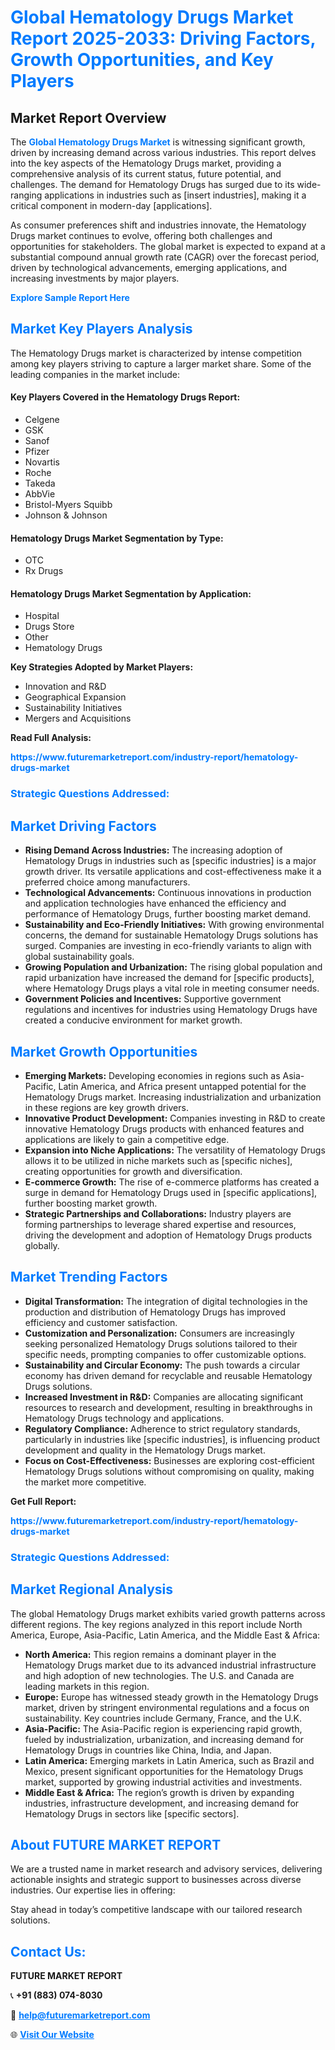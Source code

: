 <h1 style="color: #007BFF;">Global Hematology Drugs Market Report 2025-2033: Driving Factors, Growth Opportunities, and Key Players</h1>

<section id="overview">
<h2>Market Report Overview</h2>
<p>The <a href="https://www.futuremarketreport.com/industry-report/hematology-drugs-market" style="color: #007BFF; text-decoration: none;"><strong>Global Hematology Drugs Market</strong></a> is witnessing significant growth, driven by increasing demand across various industries. This report delves into the key aspects of the Hematology Drugs market, providing a comprehensive analysis of its current status, future potential, and challenges. The demand for Hematology Drugs has surged due to its wide-ranging applications in industries such as [insert industries], making it a critical component in modern-day [applications].</p>
<p>As consumer preferences shift and industries innovate, the Hematology Drugs market continues to evolve, offering both challenges and opportunities for stakeholders. The global market is expected to expand at a substantial compound annual growth rate (CAGR) over the forecast period, driven by technological advancements, emerging applications, and increasing investments by major players.</p>
</section>

<section id="overview">
<p><a href="https://www.futuremarketreport.com/request-sample/reportId=122632" style="color: #007BFF; text-decoration: none;"><strong>Explore Sample Report Here</strong></a></p>
</section>

<section id="key-players">
<h2 style="color: #007BFF;">Market Key Players Analysis</h2>
<p>The Hematology Drugs market is characterized by intense competition among key players striving to capture a larger market share. Some of the leading companies in the market include:</p>
<h4>Key Players Covered in the Hematology Drugs Report:</h4>
<ul><li>Celgene</li><li>GSK</li><li>Sanof</li><li>Pfizer</li><li>Novartis</li><li>Roche</li><li>Takeda</li><li>AbbVie</li><li>Bristol-Myers Squibb</li><li>Johnson &amp; Johnson</li></ul>
<h4>Hematology Drugs Market Segmentation by Type:</h4>
<ul><li>OTC</li><li>Rx Drugs</li></ul>

<h4>Hematology Drugs Market Segmentation by Application:</h4>
<ul><li>Hospital</li><li>Drugs Store</li><li>Other</li><li>Hematology Drugs</li></ul>
<p><strong>Key Strategies Adopted by Market Players:</strong></p>
<ul>
<li>Innovation and R&D</li>
<li>Geographical Expansion</li>
<li>Sustainability Initiatives</li>
<li>Mergers and Acquisitions</li>
</ul>
</section>

<section>
<p><strong>Read Full Analysis: </strong></p><a href="https://www.futuremarketreport.com/industry-report/hematology-drugs-market" style="color: #007BFF; text-decoration: none;"><strong>https://www.futuremarketreport.com/industry-report/hematology-drugs-market</strong></a>
<h3 style="color: #007BFF;">Strategic Questions Addressed:</h3>
</section>

<section id="driving-factors">
<h2 style="color: #007BFF;">Market Driving Factors</h2>
<ul>
<li><strong>Rising Demand Across Industries:</strong> The increasing adoption of Hematology Drugs in industries such as [specific industries] is a major growth driver. Its versatile applications and cost-effectiveness make it a preferred choice among manufacturers.</li>
<li><strong>Technological Advancements:</strong> Continuous innovations in production and application technologies have enhanced the efficiency and performance of Hematology Drugs, further boosting market demand.</li>
<li><strong>Sustainability and Eco-Friendly Initiatives:</strong> With growing environmental concerns, the demand for sustainable Hematology Drugs solutions has surged. Companies are investing in eco-friendly variants to align with global sustainability goals.</li>
<li><strong>Growing Population and Urbanization:</strong> The rising global population and rapid urbanization have increased the demand for [specific products], where Hematology Drugs plays a vital role in meeting consumer needs.</li>
<li><strong>Government Policies and Incentives:</strong> Supportive government regulations and incentives for industries using Hematology Drugs have created a conducive environment for market growth.</li>
</ul>
</section>

<section id="growth-opportunities">
<h2 style="color: #007BFF;">Market Growth Opportunities</h2>
<ul>
<li><strong>Emerging Markets:</strong> Developing economies in regions such as Asia-Pacific, Latin America, and Africa present untapped potential for the Hematology Drugs market. Increasing industrialization and urbanization in these regions are key growth drivers.</li>
<li><strong>Innovative Product Development:</strong> Companies investing in R&D to create innovative Hematology Drugs products with enhanced features and applications are likely to gain a competitive edge.</li>
<li><strong>Expansion into Niche Applications:</strong> The versatility of Hematology Drugs allows it to be utilized in niche markets such as [specific niches], creating opportunities for growth and diversification.</li>
<li><strong>E-commerce Growth:</strong> The rise of e-commerce platforms has created a surge in demand for Hematology Drugs used in [specific applications], further boosting market growth.</li>
<li><strong>Strategic Partnerships and Collaborations:</strong> Industry players are forming partnerships to leverage shared expertise and resources, driving the development and adoption of Hematology Drugs products globally.</li>
</ul>
</section>

<section id="trending-factors">
<h2 style="color: #007BFF;">Market Trending Factors</h2>
<ul>
<li><strong>Digital Transformation:</strong> The integration of digital technologies in the production and distribution of Hematology Drugs has improved efficiency and customer satisfaction.</li>
<li><strong>Customization and Personalization:</strong> Consumers are increasingly seeking personalized Hematology Drugs solutions tailored to their specific needs, prompting companies to offer customizable options.</li>
<li><strong>Sustainability and Circular Economy:</strong> The push towards a circular economy has driven demand for recyclable and reusable Hematology Drugs solutions.</li>
<li><strong>Increased Investment in R&D:</strong> Companies are allocating significant resources to research and development, resulting in breakthroughs in Hematology Drugs technology and applications.</li>
<li><strong>Regulatory Compliance:</strong> Adherence to strict regulatory standards, particularly in industries like [specific industries], is influencing product development and quality in the Hematology Drugs market.</li>
<li><strong>Focus on Cost-Effectiveness:</strong> Businesses are exploring cost-efficient Hematology Drugs solutions without compromising on quality, making the market more competitive.</li>
</ul>
</section>

<section>
<p><strong>Get Full Report: </strong></p><a href="https://www.futuremarketreport.com/industry-report/hematology-drugs-market" style="color: #007BFF; text-decoration: none;"><strong>https://www.futuremarketreport.com/industry-report/hematology-drugs-market</strong></a>
<h3 style="color: #007BFF;">Strategic Questions Addressed:</h3>
</section>


<section id="regional-analysis">
<h2 style="color: #007BFF;">Market Regional Analysis</h2>
<p>The global Hematology Drugs market exhibits varied growth patterns across different regions. The key regions analyzed in this report include North America, Europe, Asia-Pacific, Latin America, and the Middle East & Africa:</p>
<ul>
<li><strong>North America:</strong> This region remains a dominant player in the Hematology Drugs market due to its advanced industrial infrastructure and high adoption of new technologies. The U.S. and Canada are leading markets in this region.</li>
<li><strong>Europe:</strong> Europe has witnessed steady growth in the Hematology Drugs market, driven by stringent environmental regulations and a focus on sustainability. Key countries include Germany, France, and the U.K.</li>
<li><strong>Asia-Pacific:</strong> The Asia-Pacific region is experiencing rapid growth, fueled by industrialization, urbanization, and increasing demand for Hematology Drugs in countries like China, India, and Japan.</li>
<li><strong>Latin America:</strong> Emerging markets in Latin America, such as Brazil and Mexico, present significant opportunities for the Hematology Drugs market, supported by growing industrial activities and investments.</li>
<li><strong>Middle East & Africa:</strong> The region’s growth is driven by expanding industries, infrastructure development, and increasing demand for Hematology Drugs in sectors like [specific sectors].</li>
</ul>
</section>

<footer>
<h2 style="color: #007BFF;">About FUTURE MARKET REPORT</h2>
<p>We are a trusted name in market research and advisory services, delivering actionable insights and strategic support to businesses across diverse industries. Our expertise lies in offering:</p>

<p>Stay ahead in today’s competitive landscape with our tailored research solutions.</p>

<h2 style="color: #007BFF;">Contact Us:</h2>
<p><strong>FUTURE MARKET REPORT</strong></p>
<p>📞 <strong>+91 (883) 074-8030</strong></p>
<p>📧 <strong><a href="mailto:help@futuremarketreport.com" style="color: #007BFF;">help@futuremarketreport.com</a></strong></p>
<p>🌐 <strong><a href="https://www.futuremarketreport.com/" style="color: #007BFF;">Visit Our Website</a></strong></p>
</footer>